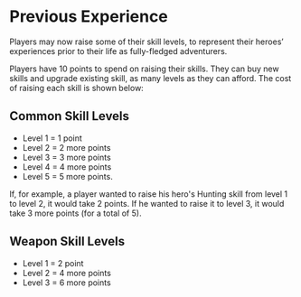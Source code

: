 # Previous Experience

Players may now raise some of their skill levels, to represent their heroes’ experiences prior to their life as fully-fledged adventurers. 

Players have 10 points to spend on raising their skills.  They can buy new skills and upgrade existing skill, as many levels as they can afford.  The cost of raising each skill is shown below:

## Common Skill Levels

* Level 1 = 1 point
* Level 2 = 2 more points
* Level 3 = 3 more points
* Level 4 = 4 more points
* Level 5 = 5 more points.

If, for example, a player wanted to raise his hero's Hunting skill from level 1 to level 2, it would take 2 points.  If he wanted to raise it to level 3, it would take 3 more points (for a total of 5).

## Weapon Skill Levels

* Level 1 = 2 point
* Level 2 = 4 more points
* Level 3 = 6 more points
